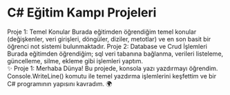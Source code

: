 # C# Eğitim Kampı Projeleri
Proje 1: Temel Konular
    Burada eğitimden öğrendiğim temel konular (değişkenler, veri girişleri, döngüler, diziler, metotlar) ve en son basit bir öğrenci not sistemi bulunmaktadır.
Proje 2: Database ve Crud İşlemleri
    Burada eğitimden öğrendiğim; sql veri tabanına bağlanma, verileri listeleme, güncelleme, silme, ekleme gibi işlemleri yaptım.  
✨ Proje 1: Merhaba Dünya!
Bu projede, konsola yazı yazdırmayı öğrendim. Console.WriteLine() komutu ile temel yazdırma işlemlerini keşfettim ve bir C# programının yapısını kavradım. 🌍
